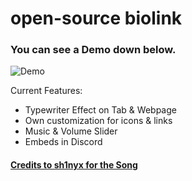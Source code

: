 # open-source biolink

### You can see a Demo down below.

![Demo](https://github.com/user-attachments/assets/d8aa5b8a-9dc4-4d51-92b8-c6aad8c362da)

Current Features:

* Typewriter Effect on Tab & Webpage
* Own customization for icons & links
* Music & Volume Slider
* Embeds in Discord

#### [Credits to sh1nyx for the Song](https://soundcloud.com/sh1nyx/sh1ny-yr-gaze-puts-me-in-a-trance)
